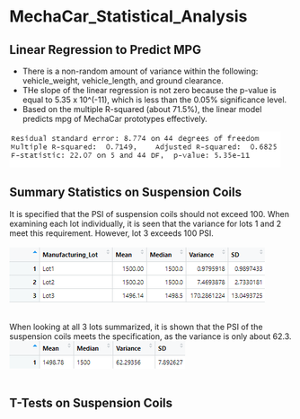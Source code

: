 # MechaCar_Statistical_Analysis

## Linear Regression to Predict MPG

- There is a non-random amount of variance within the following: vehicle_weight, vehicle_length, and ground clearance.
- THe slope of the linear regression is not zero because the p-value is equal to 5.35 x 10^(-11), which is less than the 0.05% significance level.
- Based on the multiple R-squared (about 71.5%), the linear model predicts mpg of MechaCar prototypes effectively.

![Linear_Regression](Resources/Images/Linear_Regression.png)


## Summary Statistics on Suspension Coils

It is specified that the PSI of suspension coils should not exceed 100. When examining each lot individually, it is seen that the variance for lots 1 and 2 meet this requirement. However, lot 3 exceeds 100 PSI. <br></br>
![Lot_Summary](Resources/Images/Lot_Summary.png)<br></br>

When looking at all 3 lots summarized, it is shown that the PSI of the suspension coils meets the specification, as the variance is only about 62.3.  
![Total_Summary](Resources/Images/Total_Summary.png)<br></br>

## T-Tests on Suspension Coils

